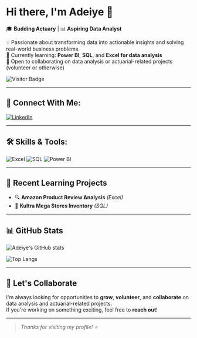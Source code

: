 # Hi there, I'm Adeiye 👋

🎓 **Budding Actuary** | 📊 **Aspiring Data Analyst**

💡 Passionate about transforming data into actionable insights and solving real-world business problems.  
🌱 Currently learning: **Power BI**, **SQL**, and **Excel for data analysis**  
🤝 Open to collaborating on data analysis or actuarial-related projects (volunteer or otherwise)

![Visitor Badge](https://visitor-badge.laobi.icu/badge?page_id=Adeiye01)

---

## 🔗 Connect With Me:

[![LinkedIn](https://img.shields.io/badge/LinkedIn-blue?style=for-the-badge&logo=linkedin&logoColor=white)](https://www.linkedin.com/in//adeiye-akande-29426147/)

---

## 🛠️ Skills & Tools:

![Excel](https://img.shields.io/badge/Excel-217346?style=for-the-badge&logo=microsoft-excel&logoColor=white)
![SQL](https://img.shields.io/badge/SQL-4479A1?style=for-the-badge&logo=postgresql&logoColor=white)
![Power BI](https://img.shields.io/badge/Power_BI-F2C811?style=for-the-badge&logo=power-bi&logoColor=black)

---

## 📘 Recent Learning Projects

- 🔍 **Amazon Product Review Analysis** *(Excel)*
- 🏪 **Kultra Mega Stores Inventory** *(SQL)*

---

## 📊 GitHub Stats

![Adeiye's GitHub stats](https://github-readme-stats.vercel.app/api?username=Adeiye01&show_icons=true&theme=tokyonight)

![Top Langs](https://github-readme-stats.vercel.app/api/top-langs/?username=simsbam&layout=compact&theme=tokyonight)

---

## 🤝 Let's Collaborate

I'm always looking for opportunities to **grow**, **volunteer**, and **collaborate** on data analysis and actuarial-related projects.  
If you're working on something exciting, feel free to **reach out**!

---

> _Thanks for visiting my profile! ⭐_
